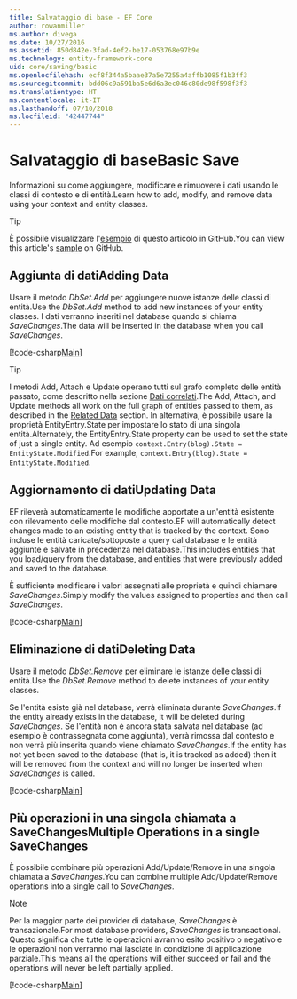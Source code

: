```yaml
---
title: Salvataggio di base - EF Core
author: rowanmiller
ms.author: divega
ms.date: 10/27/2016
ms.assetid: 850d842e-3fad-4ef2-be17-053768e97b9e
ms.technology: entity-framework-core
uid: core/saving/basic
ms.openlocfilehash: ecf8f344a5baae37a5e7255a4affb1085f1b3ff3
ms.sourcegitcommit: bdd06c9a591ba5e6d6a3ec046c80de98f598f3f3
ms.translationtype: HT
ms.contentlocale: it-IT
ms.lasthandoff: 07/10/2018
ms.locfileid: "42447744"
---
```

# <a name="basic-save"></a><span data-ttu-id="c48bf-102">Salvataggio di base</span><span class="sxs-lookup"><span data-stu-id="c48bf-102">Basic Save</span></span>

<span data-ttu-id="c48bf-103">Informazioni su come aggiungere, modificare e rimuovere i dati usando le classi di contesto e di entità.</span><span class="sxs-lookup"><span data-stu-id="c48bf-103">Learn how to add, modify, and remove data using your context and entity classes.</span></span>

> [!TIP]  
> <span data-ttu-id="c48bf-104">È possibile visualizzare l'[esempio](https://github.com/aspnet/EntityFramework.Docs/tree/master/samples/core/Saving/Saving/Basics/) di questo articolo in GitHub.</span><span class="sxs-lookup"><span data-stu-id="c48bf-104">You can view this article's [sample](https://github.com/aspnet/EntityFramework.Docs/tree/master/samples/core/Saving/Saving/Basics/) on GitHub.</span></span>

## <a name="adding-data"></a><span data-ttu-id="c48bf-105">Aggiunta di dati</span><span class="sxs-lookup"><span data-stu-id="c48bf-105">Adding Data</span></span>

<span data-ttu-id="c48bf-106">Usare il metodo *DbSet.Add* per aggiungere nuove istanze delle classi di entità.</span><span class="sxs-lookup"><span data-stu-id="c48bf-106">Use the *DbSet.Add* method to add new instances of your entity classes.</span></span> <span data-ttu-id="c48bf-107">I dati verranno inseriti nel database quando si chiama *SaveChanges*.</span><span class="sxs-lookup"><span data-stu-id="c48bf-107">The data will be inserted in the database when you call *SaveChanges*.</span></span>

[!code-csharp[Main](../../../samples/core/Saving/Saving/Basics/Sample.cs#Add)]

> [!TIP]  
> <span data-ttu-id="c48bf-108">I metodi Add, Attach e Update operano tutti sul grafo completo delle entità passato, come descritto nella sezione [Dati correlati](related-data.md).</span><span class="sxs-lookup"><span data-stu-id="c48bf-108">The Add, Attach, and Update methods all work on the full graph of entities passed to them, as described in the [Related Data](related-data.md) section.</span></span> <span data-ttu-id="c48bf-109">In alternativa, è possibile usare la proprietà EntityEntry.State per impostare lo stato di una singola entità.</span><span class="sxs-lookup"><span data-stu-id="c48bf-109">Alternately, the EntityEntry.State property can be used to set the state of just a single entity.</span></span> <span data-ttu-id="c48bf-110">Ad esempio `context.Entry(blog).State = EntityState.Modified`.</span><span class="sxs-lookup"><span data-stu-id="c48bf-110">For example, `context.Entry(blog).State = EntityState.Modified`.</span></span>

## <a name="updating-data"></a><span data-ttu-id="c48bf-111">Aggiornamento di dati</span><span class="sxs-lookup"><span data-stu-id="c48bf-111">Updating Data</span></span>

<span data-ttu-id="c48bf-112">EF rileverà automaticamente le modifiche apportate a un'entità esistente con rilevamento delle modifiche dal contesto.</span><span class="sxs-lookup"><span data-stu-id="c48bf-112">EF will automatically detect changes made to an existing entity that is tracked by the context.</span></span> <span data-ttu-id="c48bf-113">Sono incluse le entità caricate/sottoposte a query dal database e le entità aggiunte e salvate in precedenza nel database.</span><span class="sxs-lookup"><span data-stu-id="c48bf-113">This includes entities that you load/query from the database, and entities that were previously added and saved to the database.</span></span>

<span data-ttu-id="c48bf-114">È sufficiente modificare i valori assegnati alle proprietà e quindi chiamare *SaveChanges*.</span><span class="sxs-lookup"><span data-stu-id="c48bf-114">Simply modify the values assigned to properties and then call *SaveChanges*.</span></span>

[!code-csharp[Main](../../../samples/core/Saving/Saving/Basics/Sample.cs#Update)]

## <a name="deleting-data"></a><span data-ttu-id="c48bf-115">Eliminazione di dati</span><span class="sxs-lookup"><span data-stu-id="c48bf-115">Deleting Data</span></span>

<span data-ttu-id="c48bf-116">Usare il metodo *DbSet.Remove* per eliminare le istanze delle classi di entità.</span><span class="sxs-lookup"><span data-stu-id="c48bf-116">Use the *DbSet.Remove* method to delete instances of your entity classes.</span></span>

<span data-ttu-id="c48bf-117">Se l'entità esiste già nel database, verrà eliminata durante *SaveChanges*.</span><span class="sxs-lookup"><span data-stu-id="c48bf-117">If the entity already exists in the database, it will be deleted during *SaveChanges*.</span></span> <span data-ttu-id="c48bf-118">Se l'entità non è ancora stata salvata nel database (ad esempio è contrassegnata come aggiunta), verrà rimossa dal contesto e non verrà più inserita quando viene chiamato *SaveChanges*.</span><span class="sxs-lookup"><span data-stu-id="c48bf-118">If the entity has not yet been saved to the database (that is, it is tracked as added) then it will be removed from the context and will no longer be inserted when *SaveChanges* is called.</span></span>

[!code-csharp[Main](../../../samples/core/Saving/Saving/Basics/Sample.cs#Remove)]

## <a name="multiple-operations-in-a-single-savechanges"></a><span data-ttu-id="c48bf-119">Più operazioni in una singola chiamata a SaveChanges</span><span class="sxs-lookup"><span data-stu-id="c48bf-119">Multiple Operations in a single SaveChanges</span></span>

<span data-ttu-id="c48bf-120">È possibile combinare più operazioni Add/Update/Remove in una singola chiamata a *SaveChanges*.</span><span class="sxs-lookup"><span data-stu-id="c48bf-120">You can combine multiple Add/Update/Remove operations into a single call to *SaveChanges*.</span></span>

> [!NOTE]  
> <span data-ttu-id="c48bf-121">Per la maggior parte dei provider di database, *SaveChanges* è transazionale.</span><span class="sxs-lookup"><span data-stu-id="c48bf-121">For most database providers, *SaveChanges* is transactional.</span></span> <span data-ttu-id="c48bf-122">Questo significa che tutte le operazioni avranno esito positivo o negativo e le operazioni non verranno mai lasciate in condizione di applicazione parziale.</span><span class="sxs-lookup"><span data-stu-id="c48bf-122">This means  all the operations will either succeed or fail and the operations will never be left partially applied.</span></span>

[!code-csharp[Main](../../../samples/core/Saving/Saving/Basics/Sample.cs#MultipleOperations)]
